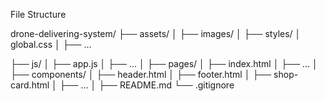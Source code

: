 File Structure

drone-delivering-system/
├── assets/
│   ├── images/
│   ├── styles/
│       global.css
│       ├── ...

├── js/
│   ├── app.js
│   ├── ...
│
├── pages/
│   ├── index.html
│   ├── ...
│
├── components/
│   ├── header.html
│   ├── footer.html
│   ├── shop-card.html
│   ├── ...
│
├── README.md
└── .gitignore
